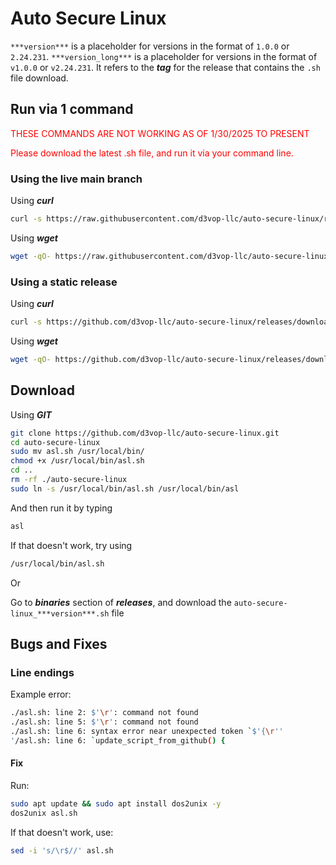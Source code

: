 # Auto Secure Linux

`***version***` is a placeholder for versions in the format of `1.0.0` or `2.24.231`.
`***version_long***` is a placeholder for versions in the format of `v1.0.0` or `v2.24.231`. It refers to the ***tag*** for the release that contains the `.sh` file download.

## Run via 1 command

<span style="color: red;">THESE COMMANDS ARE NOT WORKING AS OF 1/30/2025 TO PRESENT</span>

<span style="color: red;">Please download the latest .sh file, and run it via your command line.</span>

### Using the live main branch

Using ***curl***
```bash
curl -s https://raw.githubusercontent.com/d3vop-llc/auto-secure-linux/refs/heads/main/asl.sh | bash
```

Using ***wget***
```bash
wget -qO- https://raw.githubusercontent.com/d3vop-llc/auto-secure-linux/refs/heads/main/asl.sh | bash
```

### Using a static release

Using ***curl***
```bash
curl -s https://github.com/d3vop-llc/auto-secure-linux/releases/download/***version_long***/auto-secure-linux_***version***.sh | bash
```

Using ***wget***
```bash
wget -qO- https://github.com/d3vop-llc/auto-secure-linux/releases/download/***version_long***/auto-secure-linux_***version***.sh | bash
```

## Download

Using ***GIT***
```bash
git clone https://github.com/d3vop-llc/auto-secure-linux.git
cd auto-secure-linux
sudo mv asl.sh /usr/local/bin/
chmod +x /usr/local/bin/asl.sh
cd ..
rm -rf ./auto-secure-linux
sudo ln -s /usr/local/bin/asl.sh /usr/local/bin/asl
```

And then run it by typing
```bash
asl
```
If that doesn't work, try using
```bash
/usr/local/bin/asl.sh
```

Or

Go to ***binaries*** section of ***releases***, and download the `auto-secure-linux_***version***.sh` file

## Bugs and Fixes

### Line endings

Example error:
```bash
./asl.sh: line 2: $'\r': command not found
./asl.sh: line 5: $'\r': command not found
./asl.sh: line 6: syntax error near unexpected token `$'{\r''
'/asl.sh: line 6: `update_script_from_github() {
```

#### Fix

Run:
```bash
sudo apt update && sudo apt install dos2unix -y
dos2unix asl.sh
```

If that doesn't work, use:
```bash
sed -i 's/\r$//' asl.sh
```